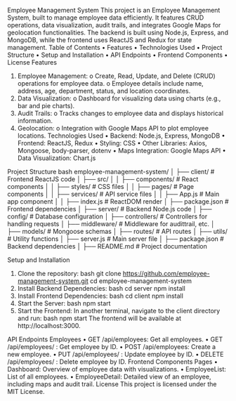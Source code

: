 Employee Management System
This project is an Employee Management System, built to manage employee data efficiently. It features CRUD operations, data visualization, audit trails, and integrates Google Maps for geolocation functionalities. The backend is built using Node.js, Express, and MongoDB, while the frontend uses ReactJS and Redux for state management.
Table of Contents
•	Features
•	Technologies Used
•	Project Structure
•	Setup and Installation
•	API Endpoints
•	Frontend Components
•	License
Features
1.	Employee Management:
o	Create, Read, Update, and Delete (CRUD) operations for employee data.
o	Employee details include name, address, age, department, status, and location coordinates.
2.	Data Visualization:
o	Dashboard for visualizing data using charts (e.g., bar and pie charts).
3.	Audit Trails:
o	Tracks changes to employee data and displays historical information.
4.	Geolocation:
o	Integration with Google Maps API to plot employee locations.
Technologies Used
•	Backend: Node.js, Express, MongoDB
•	Frontend: ReactJS, Redux
•	Styling: CSS
•	Other Libraries: Axios, Mongoose, body-parser, dotenv
•	Maps Integration: Google Maps API
•	Data Visualization: Chart.js

Project Structure
bash
employee-management-system/
│
├── client/                  # Frontend ReactJS code
│   ├── src/
│   │   ├── components/      # React components
│   │   ├── styles/          # CSS files
│   │   ├── pages/           # Page components
│   │   ├── services/        # API service files
│   │   ├── App.js           # Main app component
│   │   ├── index.js         # ReactDOM render
│   ├── package.json         # Frontend dependencies
│
├── server/                  # Backend Node.js code
│   ├── config/              # Database configuration
│   ├── controllers/         # Controllers for handling requests
│   ├── middleware/          # Middleware for audittrail, etc.
│   ├── models/              # Mongoose schemas
│   ├── routes/              # API routes
│   ├── utils/               # Utility functions
│   ├── server.js            # Main server file
│   ├── package.json         # Backend dependencies
│
├── README.md                # Project documentation

Setup and Installation
1.	Clone the repository:
bash
git clone https://github.com/employee-management-system.git
cd employee-management-system
2.	Install Backend Dependencies:
bash
cd server
npm install
3.	Install Frontend Dependencies:
bash
cd client
npm install
4.	Start the Server:
bash
npm start
5.	Start the Frontend:
In another terminal, navigate to the client directory and run:
bash
npm start
The frontend will be available at http://localhost:3000.

API Endpoints
Employees
•	GET /api/employees: Get all employees.
•	GET /api/employees/
: Get employee by ID.
•	POST /api/employees: Create a new employee.
•	PUT /api/employees/
: Update employee by ID.
•	DELETE /api/employees/
: Delete employee by ID.
Frontend Components
Pages
•	Dashboard: Overview of employee data with visualizations.
•	EmployeeList: List of all employees.
•	EmployeeDetail: Detailed view of an employee, including maps and audit trail.
License
This project is licensed under the MIT License.

